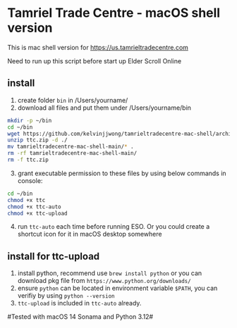 # Tamriel Trade Centre - macOS shell version

This is mac shell version for https://us.tamrieltradecentre.com

Need to run up this script before start up Elder Scroll Online

## install

1. create folder `bin` in /Users/yourname/
2. download all files and put them under /Users/yourname/bin
```bash
mkdir -p ~/bin
cd ~/bin
wget https://github.com/kelvinjjwong/tamrieltradecentre-mac-shell/archive/refs/heads/main.zip -O ttc.zip
unzip ttc.zip -d ./
mv tamrieltradecentre-mac-shell-main/* .
rm -rf tamrieltradecentre-mac-shell-main/
rm -f ttc.zip
``` 

3. grant executable permission to these files by using below commands in console:
```bash
cd ~/bin
chmod +x ttc
chmod +x ttc-auto
chmod +x ttc-upload
```

4. run `ttc-auto` each time before running ESO. Or you could create a shortcut icon for it in macOS desktop somewhere

## install for ttc-upload

1. install python, recommend use `brew install python` or you can download pkg file from `https://www.python.org/downloads/`
2. ensure `python` can be located in environment variable `$PATH`, you can verifiy by using `python --version`
3. `ttc-upload` is included in `ttc-auto` already.

#Tested with macOS 14 Sonama and Python 3.12#
